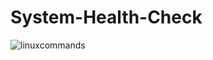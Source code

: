 # System-Health-Check

![linuxcommands](https://github.com/user-attachments/assets/353aa670-19a5-4879-b898-0f66c224c0e7)
